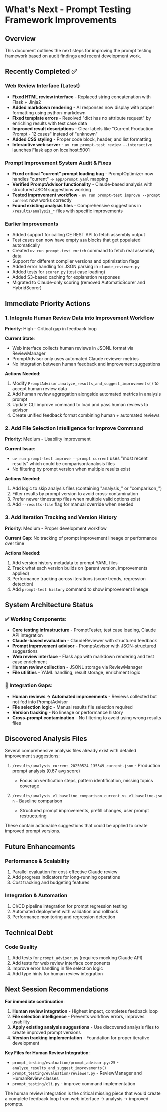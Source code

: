 # What's Next - Prompt Testing Framework Improvements

## Overview

This document outlines the next steps for improving the prompt testing framework based on audit findings and recent development work.

## Recently Completed ✅

### Web Review Interface (Latest)
- **Fixed HTML review interface** - Replaced string concatenation with Flask + Jinja2
- **Added markdown rendering** - AI responses now display with proper formatting using python-markdown
- **Fixed template errors** - Resolved "dict has no attribute request" by enriching results with test case data
- **Improved result descriptions** - Clear labels like "Current Production Prompt - 12 cases" instead of "unknown"
- **Added CSS styling** - Proper code block, header, and list formatting
- **Interactive web server** - `uv run prompt-test review --interactive` launches Flask app on localhost:5001

### Prompt Improvement System Audit & Fixes
- **Fixed critical "current" prompt loading bug** - PromptOptimizer now handles "current" → `app/prompt.yaml` mapping
- **Verified PromptAdvisor functionality** - Claude-based analysis with structured JSON suggestions working
- **Tested improvement workflow** - `uv run prompt-test improve --prompt current` now works correctly
- **Found existing analysis files** - Comprehensive suggestions in `/results/analysis_*` files with specific improvements

### Earlier Improvements
- Added support for calling CE REST API to fetch assembly output
- Test cases can now have empty `asm` blocks that get populated automatically
- Created `uv run prompt-test enrich` command to fetch real assembly data
- Support for different compiler versions and optimization flags
- Added error handling for JSON parsing in `claude_reviewer.py`
- Added tests for `scorer.py` (test case loading)
- Added S3-based caching for explanation responses
- Migrated to Claude-only scoring (removed AutomaticScorer and HybridScorer)

## Immediate Priority Actions

### 1. **Integrate Human Review Data into Improvement Workflow**
**Priority**: High - Critical gap in feedback loop

**Current State**:
- Web interface collects human reviews in JSONL format via ReviewManager
- PromptAdvisor only uses automated Claude reviewer metrics
- No integration between human feedback and improvement suggestions

**Actions Needed**:
1. Modify `PromptAdvisor.analyze_results_and_suggest_improvements()` to accept human review data
2. Add human review aggregation alongside automated metrics in analysis prompt
3. Update CLI improve command to load and pass human reviews to advisor
4. Create unified feedback format combining human + automated reviews

### 2. **Add File Selection Intelligence for Improve Command**
**Priority**: Medium - Usability improvement

**Current Issue**:
- `uv run prompt-test improve --prompt current` uses "most recent results" which could be comparison/analysis files
- No filtering by prompt version when multiple results exist

**Actions Needed**:
1. Add logic to skip analysis files (containing "analysis_" or "comparison_")
2. Filter results by prompt version to avoid cross-contamination
3. Prefer newer timestamp files when multiple valid options exist
4. Add `--results-file` flag for manual override when needed

### 3. **Add Iteration Tracking and Version History**
**Priority**: Medium - Proper development workflow

**Current Gap**: No tracking of prompt improvement lineage or performance over time

**Actions Needed**:
1. Add version history metadata to prompt YAML files
2. Track what each version builds on (parent version, improvements applied)
3. Performance tracking across iterations (score trends, regression detection)
4. Add `prompt-test history` command to show improvement lineage

## System Architecture Status

### ✅ Working Components:
- **Core testing infrastructure** - PromptTester, test case loading, Claude API integration
- **Claude-based evaluation** - ClaudeReviewer with structured feedback
- **Prompt improvement advisor** - PromptAdvisor with JSON-structured suggestions
- **Web review interface** - Flask app with markdown rendering and test case enrichment
- **Human review collection** - JSONL storage via ReviewManager
- **File utilities** - YAML handling, result storage, enrichment logic

### 🔧 Integration Gaps:
- **Human reviews → Automated improvements** - Reviews collected but not fed into PromptAdvisor
- **File selection logic** - Manual results file selection required
- **Version tracking** - No lineage or performance history
- **Cross-prompt contamination** - No filtering to avoid using wrong results files

## Discovered Analysis Files

Several comprehensive analysis files already exist with detailed improvement suggestions:

1. `/results/analysis_current_20250524_135349_current.json` - Production prompt analysis (0.67 avg score)
   - Focus on verification steps, pattern identification, missing topics coverage

2. `/results/analysis_v1_baseline_comparison_current_vs_v1_baseline.json` - Baseline comparison
   - Structured prompt improvements, prefill changes, user prompt restructuring

These contain actionable suggestions that could be applied to create improved prompt versions.

## Future Enhancements

### Performance & Scalability
1. Parallel evaluation for cost-effective Claude review
2. Add progress indicators for long-running operations
3. Cost tracking and budgeting features

### Integration & Automation
1. CI/CD pipeline integration for prompt regression testing
2. Automated deployment with validation and rollback
3. Performance monitoring and regression detection

## Technical Debt

### Code Quality
1. Add tests for `prompt_advisor.py` (requires mocking Claude API)
2. Add tests for web review interface components
3. Improve error handling in file selection logic
4. Add type hints for human review integration

## Next Session Recommendations

**For immediate continuation**:
1. **Human review integration** - Highest impact, completes feedback loop
2. **File selection intelligence** - Prevents workflow errors, improves usability
3. **Apply existing analysis suggestions** - Use discovered analysis files to create improved prompt versions
4. **Version tracking implementation** - Foundation for proper iterative development

**Key Files for Human Review Integration**:
- `prompt_testing/evaluation/prompt_advisor.py:25` - `analyze_results_and_suggest_improvements()`
- `prompt_testing/evaluation/reviewer.py` - ReviewManager and HumanReview classes
- `prompt_testing/cli.py` - improve command implementation

The human review integration is the critical missing piece that would create a complete feedback loop from web interface → analysis → improved prompts.
